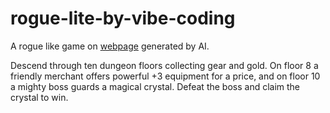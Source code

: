 # rogue-lite-by-vibe-coding
A rogue like game on [webpage](https://taoliu.github.io/rogue-lite-by-vibe-coding/rogue_lite_single_file_html_game.html) generated by AI.

Descend through ten dungeon floors collecting gear and gold. On floor 8 a friendly merchant offers powerful +3 equipment for a price, and on floor 10 a mighty boss guards a magical crystal. Defeat the boss and claim the crystal to win.
